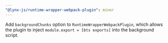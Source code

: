 ```yaml
---
"@lynx-js/runtime-wrapper-webpack-plugin": minor
---
```


Add `backgroundChunks` option to `RuntimeWrapperWebpackPlugin`, which allows the plugin to inject `module.export = [bts exports]` into the background script.
